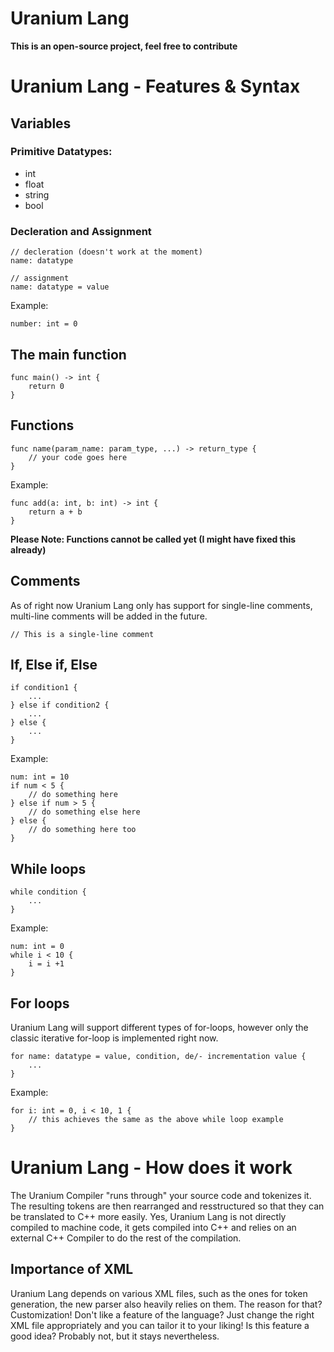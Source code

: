 # Uranium Lang

**This is an open-source project, feel free to contribute**

# Uranium Lang - Features & Syntax

## Variables

### Primitive Datatypes:
- int
- float
- string
- bool

### Decleration and Assignment
```
// decleration (doesn't work at the moment)
name: datatype

// assignment
name: datatype = value
```

Example:
```
number: int = 0
```

## The main function
```
func main() -> int {
	return 0
}
```

## Functions
```
func name(param_name: param_type, ...) -> return_type {
	// your code goes here
}
```

Example:
```
func add(a: int, b: int) -> int {
	return a + b
}
```

**Please Note: Functions cannot be called yet (I might have fixed this already)**

## Comments
As of right now Uranium Lang only has support for single-line comments, multi-line comments will be added in the future.
```
// This is a single-line comment
```

## If, Else if, Else
```
if condition1 {
	...
} else if condition2 {
	...
} else {
	...
}
```

Example:
```
num: int = 10
if num < 5 {
	// do something here
} else if num > 5 {
	// do something else here
} else {
	// do something here too
}
```

## While loops
```
while condition {
	...
}
```

Example:
```
num: int = 0
while i < 10 {
	i = i +1
}
```

## For loops
Uranium Lang will support different types of for-loops, however only the
classic iterative for-loop is implemented right now.
```
for name: datatype = value, condition, de/- incrementation value {
	...
}
```

Example:
```
for i: int = 0, i < 10, 1 {
	// this achieves the same as the above while loop example
}
```


# Uranium Lang - How does it work

The Uranium Compiler "runs through" your source code and tokenizes it. The resulting tokens are then
rearranged and resstructured so that they can be translated to C++ more easily.
Yes, Uranium Lang is not directly compiled to machine code, it gets compiled into C++ and
relies on an external C++ Compiler to do the rest of the compilation.

## Importance of XML

Uranium Lang depends on various XML files, such as the ones for token generation,
the new parser also heavily relies on them. The reason for that? Customization!
Don't like a feature of the language? Just change the right XML file appropriately
and you can tailor it to your liking! Is this feature a good idea? Probably not,
but it stays nevertheless.
